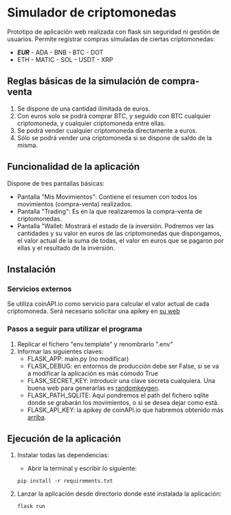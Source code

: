 # Simulador de criptomonedas

Prototipo de aplicación web realizada con flask sin seguridad ni gestión de usuarios.
Permite registrar compras simuladas de ciertas criptomonedas:
- **_EUR_**     - ADA       - BNB       - BTC       - DOT
- ETH       - MATIC     - SOL       - USDT      - XRP

## Reglas básicas de la simulación de compra-venta
1. Se dispone de una cantidad ilimitada de euros.
2. Con euros solo se podrá comprar BTC, y seguido con BTC cualquier criptomoneda, y cualquier criptomoneda entre ellas.
3. Se podrá vender cualquier criptomoneda directamente a euros.
4. Sólo se podrá vender una criptomoneda si se dispone de saldo de la misma. 

## Funcionalidad de la aplicación
Dispone de tres pantallas básicas:
* Pantalla "Mis Movimientos": Contiene el resumen con todos los movimientos (compra-venta) realizados.
* Pantalla "Trading": Es en la que realizaremos la compra-venta de criptomonedas.
* Pantalla "Wallet: Mostrará el estado de la inversión. Podremos ver las cantidades y su valor en euros de las criptomonedas que dispongamos, el valor actual de la suma de todas, el valor en euros que se pagaron por ellas y el resultado de la inversión.

## Instalación

### Servicios externos

Se utiliza coinAPI.io como servicio para calcular el valor actual de cada criptomoneda. Será necesario solicitar una apikey en [su web](https://www.coinapi.io/market-data-api/pricing)

### Pasos a seguir para utilizar el programa

1. Replicar el fichero "env.template" y renombrarlo ".env"
2. Informar las siguientes claves:
    - FLASK_APP: main.py (no modificar)
    - FLASK_DEBUG: en entornos de producción debe ser False, si se va a modificar la aplicación es más cómodo True
    - FLASK_SECRET_KEY: introducir una clave secreta cualquiera. Una buena web para generarlas es [randomkeygen](https://randomkeygen.com).
    - FLASK_PATH_SQLITE: Aquí pondremos el path del fichero sqlite donde se grabarán los movimientos, o si se desea dejar como está.
    - FLASK_API_KEY: la apikey de coinAPI.io que habremos obtenido más [arriba](#servicios-externos). 

## Ejecución de la aplicación

1. Instalar todas las dependencias:
    - Abrir la terminal y escribir lo siguiente:
    ```
    pip install -r requirements.txt
    ```

2. Lanzar la aplicación desde directorio donde esté instalada la aplicación:
    ```
    flask run
    ```